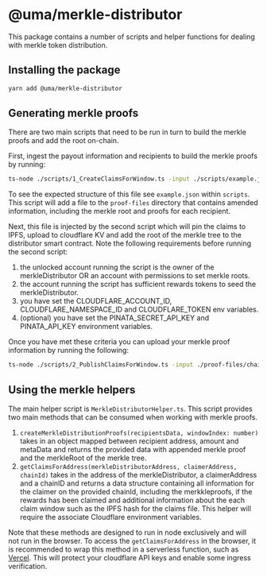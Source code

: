# @uma/merkle-distributor

This package contains a number of scripts and helper functions for dealing with merkle token distribution.

## Installing the package

```bash
yarn add @uma/merkle-distributor
```

## Generating merkle proofs

There are two main scripts that need to be run in turn to build the merkle proofs and add the root on-chain.

First, ingest the payout information and recipients to build the merkle proofs by running:

```bash
ts-node ./scripts/1_CreateClaimsForWindow.ts -input ./scripts/example.json
```

To see the expected structure of this file see `example.json` within `scripts`. This script will add a file to the `proof-files` directory that contains amended information, including the merkle root and proofs for each recipient.

Next, this file is injected by the second script which will pin the claims to IPFS, upload to cloudflare KV and add the root of the merkle tree to the distributor smart contract. Note the following requirements before running the second script:

1. the unlocked account running the script is the owner of the merkleDistributor OR an account with permissions to set merkle roots.
2. the account running the script has sufficient rewards tokens to seed the merkleDistributor.
3. you have set the CLOUDFLARE_ACCOUNT_ID, CLOUDFLARE_NAMESPACE_ID and CLOUDFLARE_TOKEN env variables.
4. (optional) you have set the PINATA_SECRET_API_KEY and PINATA_API_KEY environment variables.

Once you have met these criteria you can upload your merkle proof information by running the following:

```bash
ts-node ./scripts/2_PublishClaimsForWindow.ts -input ./proof-files/chain-id-42-reward-window-0-claims-file.json --merkleDistributorAddress 0xAfCd2405298C2FABB2F7fCcEB919B4505A6bdDFC --network kovan_mnemonic
```

## Using the merkle helpers

The main helper script is `MerkleDistributorHelper.ts`. This script provides two main methods that can be consumed when working with merkle proofs.

1.  `createMerkleDistributionProofs(recipientsData, windowIndex: number)` takes in an object mapped between recipient address, amount and metaData and returns the provided data with appended merkle proof and the merkleRoot of the merkle tree.
2.  `getClaimsForAddress(merkleDistributorAddress, claimerAddress, chainId)` takes in the address of the merkleDistributor, a claimerAddress and a chainID and returns a data structure containing all information for the claimer on the provided chainId, including the merkkleproofs, if the rewards has been claimed and additional information about the each claim window such as the IPFS hash for the claims file. This helper will require the associate Cloudflare environment variables.

Note that these methods are designed to run in node exclusively and will not run in the browser. To access the `getClaimsForAddress` in the browser, it is recommended to wrap this method in a serverless function, such as [Vercel](https://vercel.com/docs/serverless-functions/introduction). This will protect your cloudflare API keys and enable some ingress verification.

